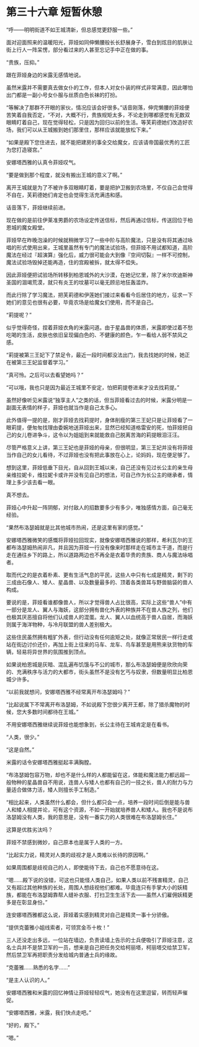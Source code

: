 # 第三十六章 短暂休憩

“呼——明明街道不如王城清新，但总感觉更舒服一些。”

面对迎面照来的温暖阳光，菲娅如同伸懒腰般长长舒展身子，雪白到炫目的肌肤让街上行人一阵呆愣，部分看过来的人甚至忘记手中正在做的事。

“贵族，压抑。”

跟在菲娅身边的米露无感情地说。

虽然米露并不需要真去做女仆的工作，但本人对女仆装的样式非常满意，因此哪怕出门都是一副小号女仆服与丝质白色长袜的打扮。

“等解决了那群不开眼的家伙，情况应该会好很多。”话音刚落，伸完懒腰的菲娅便苦笑着自我否定，“不对，大概不行，贵族规矩太多，不论走到哪都感觉有无数双眼睛盯着自己，现在觉得轻松，只是因为回归以前的生活。等芙莉德她们改造好农场，我们可以从王城搬到她们那里住，那样应该就能放松下来。”

“如果是殿下您住进去，就不能把建房的事全交给魔女，应该请帝国最优秀的工匠为您打造寝宫。”

安娜塔西雅的认真令菲娅叹气。

“要是做到那个程度，就没有搬出王城的意义了啊。”

离开王城就是为了不被许多双眼睛盯着，要是把护卫搬到农场里，不仅自己会觉得不自在，芙莉德她们肯定也会觉得生活充满违和感。

话音落下，菲娅继续前进。

现在做的是前往伊莱准男爵的农场设定传送信标，然后再通过信标，传送回位于柏恩城的魔女殿堂。

菲娅早在昨晚泡澡的时候就稍微学习了一些中阶与高阶魔法，只是没有将其通过咏唱的形式使用出来，王城里虽然有专门的魔法试验场，但菲娅不用试都知道，高阶魔法在经过『超演算』强化后，威力很可能会大到像『空间切裂』一样不可控制，魔法试验场毁掉还能再造，住的宫殿被拆，就太得不偿失。

因此菲娅便把试验场所转移到柏恩城外的大沙漠，在她记忆里，除了米尔坎迪斯神圣国的涸竭荒漠，就只有炎王的坟墓可以毫无顾忌地狂轰滥炸。

而此行除了学习魔法，把芙莉德和伊莲她们接过来看看今后居住的地方，征求一下她们的意见也很有必要，毕竟农场是给魔女们使用，而不是自己。

“莉提呢？”

似乎觉得奇怪，捏着菲娅衣角的米露问道。由于星晶兽的体质，米露即使过着不愁吃喝的生活，皮肤也依旧呈现偏白色的、不健康的颜色，乍一看给人弱不禁风之感。

“莉提被第三王妃下了禁足令，最近一段时间都没法出门，我去找她的时候，她正在被第三王妃监督着学习。”

“真可怜。之后可以去看望她吗？”

“可以哦，我也只是因为最近王城里不安定，怕把莉提卷进来才没去找莉提。”

虽然好像听见米露说“独享主人”之类的话，但当菲娅看过去的时候，米露分明是一副面无表情的样子，菲娅也就当作是自己太多心。

此外值得一提的是，刚才菲娅去找莉提时，身体削瘦的第三王妃只是让菲娅看了一眼莉提，便匆匆找理由委婉地送菲娅出来，显然已经知道格雷安的死，怕菲娅把自己的女儿卷进争斗，这令以为姐姐到来就能救自己脱离苦海的莉提眼泪汪汪。

尽管严格意义上讲，第三王妃也是菲娅的母亲，但很明显，第三王妃并没有将菲娅当作自己的女儿看待，不过菲娅也没有把此事放在心上，论妈妈，现在便足够了。

想到这里，菲娅低垂下目光，自从回到王城以来，自己还没有见过长公主的亲生母亲维拉妮卡，维拉妮卡或许并没有见自己的想法，可自己作为长公主的继承者，情理上多少该去看一眼。

真不想去。

菲娅心中升起一阵阴郁，对付敌人的招数要多少有多少，唯独感情方面，自己毫无经验。

“果然布洛瑟姆就是比其他城市热闹，还是这里有家的感觉。”

安娜塔西雅微笑的感慨将菲娅拉回现实，就像安娜塔西雅说的那样，希利瓦尔的王都布洛瑟姆热闹非凡，并且因为菲娅一行没有像来时那样走在城市主干道，而是行走在通往乡下的路上，所以道路两边也不再全是衣着华贵的贵族、商人与魔法咏唱者。

取而代之的是衣着朴素、更有生活气息的平民，这些人中只有七成是精灵，剩下的三成由石像人、矮人、星晶兽、以及数量最多的、顶着各类兽耳与野兽脑袋的兽人构成。

要说的是，菲娅看谁都像兽人，所以才觉得兽人占比很高，实际上这些“兽人”中有一部分是龙人、翼人与海妖，这部分拥有兽化外表的种族并不在兽人族之列，他们也极其厌恶擅自将他们认成兽人的混蛋。龙人、翼人以血统高于兽人自居，而海妖则属于海洋物种，与冷月联盟的兽人差别极大。

这些住民虽然拥有粗犷外表，但行动没有任何逾矩之处，就像正常居民一样行走或站在街边讨价还价，再加上街上往来的马车、龙车、鸟车甚至是用熊来驮货物的车辆，轻易将异世界的氛围推到顶点。

如果说柏恩城是灰暗、混乱遍布饥饿与不公的城市，那么布洛瑟姆便是欣欣向荣的、充满秩序与活力的大都市，街头虽然不是没有乞丐与奴隶，但数量明显比柏恩城少许多。

“以前我就想问，安娜塔西雅不经常离开布洛瑟姆吗？”

“比起说属下不常离开布洛瑟姆，不如说殿下您很少离开王都，除了猎杀魔物的时候，您大多数时间都待在王城。”

不用安娜塔西雅继续说菲娅也能想象到，长公主待在王城肯定是在看书。

“人类，很少。”

“这是自然。”

米露的话令安娜塔西雅挺起丰满胸膛。

“布洛瑟姆包容万物，却也不是什么样的人都能留在这，体能和魔法能力都远超一般物种的星晶兽自不用说，连兽人与矮人也都有自己的一技之长，兽人的耐力与力量适合做体力活，矮人则擅长手工制造。”

“相比起来，人类虽然什么都会，但什么都只会一点，培养一段时间后倒是能与兽人和矮人相提并论，可有这个资源，不如一开始就培养兽人和矮人。我也不是说布洛瑟姆没有人类，我的意思是，没有一番实力的人类很难在布洛瑟姆长住。”

这算是优胜劣汰吗？

菲娅不禁感到微妙，自己原本也是属于人类的一方。

“比起实力说，精灵对人类的歧视才是人类难以长待的原因啊。”

如果周围都是歧视自己的人，即使能待下去，自己也不愿意待在这。

“嗯……殿下说的没错，可这也只能怪人类自己，如果人类以前不残害精灵，自己又有超过其他种族的长处，周围人想歧视他们都难。毕竟连只有手掌大小的妖精族，都能在布洛瑟姆靠帮人缝补衣服、打扫卫生生活下去——虽然人们雇佣妖精更多是在彰显身份。”

连安娜塔西雅都这么说，菲娅着实感到精灵对自己是精灵一事十分骄傲。

“提供克蕾雅小姐线索者，可领赏金币十枚！”

三人还没走出多远，一位站在墙边，负责读墙上告示的士兵便吸引了菲娅注意，这名士兵并不是禁卫军的一员，想来是自己把任务交给柯丽塔，柯丽塔交给禁卫军，然后禁卫军再把职责分发给城内普通士兵的缘故。

“克蕾雅……熟悉的名字……”

“是主人认识的人。”

安娜塔西雅和米露的回忆神情让菲娅轻轻叹气，她没有在这里逗留，转而轻声催促。

“安娜塔西雅，米露，我们快点走吧。”

“好的，殿下。”

“嗯。”
